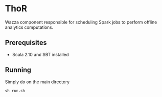 ThoR
===========

Wazza component responsible for scheduling Spark jobs to perform offline analytics computations.


Prerequisites
-------------
* Scala 2.10 and SBT installed


Running
-------
Simply do on the main directory

    sh run.sh
